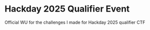 # Hackday 2025 Qualifier Event

Official WU for the challenges I made for Hackday 2025 qualifier CTF 
